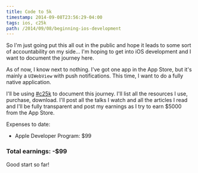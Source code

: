 ```yaml
---
title: Code to 5k
timestamp: 2014-09-08T23:56:29-04:00
tags: ios, c25k
path: /2014/09/08/beginning-ios-development
---
```


So I'm just going put this all out in the public and hope it leads to some sort
of accountability on my side... I'm hoping to get into iOS development and I
want to document the journey here.

As of now, I know next to nothing. I've got one app in the App Store, but it's
mainly a `UIWebView` with push notifications. This time, I want to do a fully
native application.

I'll be using [#c25k][c25k] to document this journey. I'll list all the
resources I use, purchase, download. I'll post all the talks I watch and all
the articles I read and I'll be fully transparent and post my earnings as I try
to earn $5000 from the App Store.

[c25k]: /tags/c25k.html

Expenses to date:

 - Apple Developer Program: $99

### Total earnings: <span class="balance negative">-$99</span>

Good start so far!
